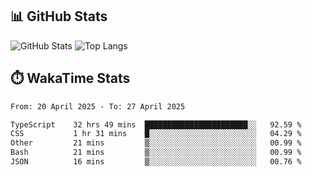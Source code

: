 ## 📊 GitHub Stats
![GitHub Stats](https://github-readme-stats.vercel.app/api?username=fe-brweb&show_icons=true&theme=shades-of-purple)
![Top Langs](https://github-readme-stats.vercel.app/api/top-langs/?username=fe-brweb&layout=compact&theme=shades-of-purple)

## ⏱️ WakaTime Stats
<!--START_SECTION:waka-->

```txt
From: 20 April 2025 - To: 27 April 2025

TypeScript    32 hrs 49 mins  ███████████████████████░░   92.59 %
CSS           1 hr 31 mins    █░░░░░░░░░░░░░░░░░░░░░░░░   04.29 %
Other         21 mins         ▒░░░░░░░░░░░░░░░░░░░░░░░░   00.99 %
Bash          21 mins         ▒░░░░░░░░░░░░░░░░░░░░░░░░   00.99 %
JSON          16 mins         ▒░░░░░░░░░░░░░░░░░░░░░░░░   00.76 %
```

<!--END_SECTION:waka-->
